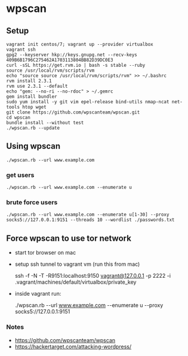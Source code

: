 # wpscan

## Setup

    vagrant init centos/7; vagrant up --provider virtualbox
    vagrant ssh
    gpg2 --keyserver hkp://keys.gnupg.net --recv-keys 409B6B1796C275462A1703113804BB82D39DC0E3
    curl -sSL https://get.rvm.io | bash -s stable --ruby
    source /usr/local/rvm/scripts/rvm
    echo "source source /usr/local/rvm/scripts/rvm" >> ~/.bashrc
    rvm install 2.3.1
    rvm use 2.3.1 --default
    echo "gem: --no-ri --no-rdoc" > ~/.gemrc
    gem install bundler
    sudo yum install -y git vim epel-release bind-utils nmap-ncat net-tools htop wget
    git clone https://github.com/wpscanteam/wpscan.git
    cd wpscan
    bundle install --without test
    ./wpscan.rb --update

## Using wpscan

    ./wpscan.rb --url www.example.com

### get users

    ./wpscan.rb --url www.example.com --enumerate u

### brute force users

    ./wpscan.rb --url www.example.com --enumerate u[1-30] --proxy socks5://127.0.0.1:9151 --threads 10 --wordlist ./passwords.txt

## Force wpscan to use tor network

- start tor browser on mac
- setup ssh tunnel to vagrant vm (run this from mac)

    ssh -f -N -T -R9151:localhost:9150 vagrant@127.0.0.1 -p 2222 -i .vagrant/machines/default/virtualbox/private_key

- inside vagrant run:

    ./wpscan.rb --url www.example.com --enumerate u --proxy socks5://127.0.0.1:9151

### Notes

- https://github.com/wpscanteam/wpscan
- https://hackertarget.com/attacking-wordpress/
